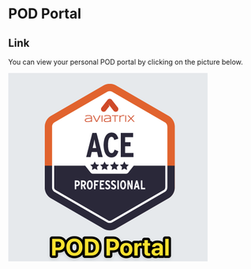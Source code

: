# POD Portal

## Link
You can view your personal POD portal by clicking on the picture below. 

<a href="https://ops-portal.ace.aviatrixlab.com/" target="_blank">

![My image](images/pod.png)

</a>
